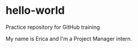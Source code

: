 # hello-world
Practice repository for GitHub training

My name is Erica and I'm a Project Manager intern.
